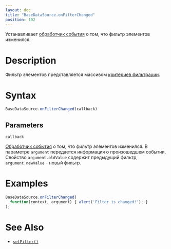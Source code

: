 ```yaml
---
layout: doc
title: "BaseDataSource.onFilterChanged"
position: 102
---
```


Устанавливает [обработчик события](../../../KeyConcepts/Script/) о том, что фильтр элементов изменился.

# Description

Фильтр элементов представляется массивом [критериев фильтрации](../Criteria/).

# Syntax

```js
BaseDataSource.onFilterChanged(callback)
```

## Parameters

`callback`

[Обработчик события](../../../KeyConcepts/Script/) о том, что фильтр элементов изменился. В параметре
`argument` передается информация о произошедшем событии. Свойство `argument.oldValue` содержит
предыдущий фильтр, `argument.newValue` - новый фильтр.

# Examples

```js
BaseDataSource.onFilterChanged(
  function(context, argument) { alert('Filter is changed!'); }
);
```

# See Also

* [`setFilter()`](../BaseDataSource.setFilter/)
